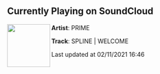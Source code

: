 ## Currently Playing on SoundCloud

[<img align="left" width="100" src="https://i1.sndcdn.com/artworks-RK34fpCprD9MiykG-BYuEpQ-t50x50.jpg">](https://soundcloud.com/prime-nightcult/spline-welcome-1)

**Artist**: PRIME 

**Track**: SPLINE | WELCOME

Last updated at 02/11/2021 16:46
